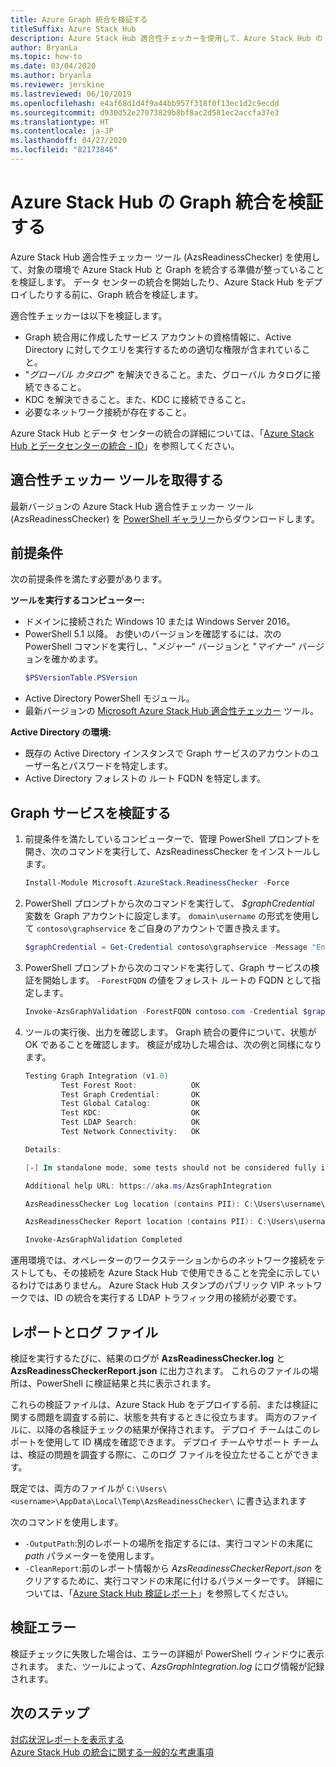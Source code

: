 ```yaml
---
title: Azure Graph 統合を検証する
titleSuffix: Azure Stack Hub
description: Azure Stack Hub 適合性チェッカーを使用して、Azure Stack Hub の Graph 統合を検証します。
author: BryanLa
ms.topic: how-to
ms.date: 03/04/2020
ms.author: bryanla
ms.reviewer: jerskine
ms.lastreviewed: 06/10/2019
ms.openlocfilehash: e4af68d1d4f9a44bb957f318f0f13ec1d2c9ecdd
ms.sourcegitcommit: d930d52e27073829b8bf8ac2d581ec2accfa37e3
ms.translationtype: HT
ms.contentlocale: ja-JP
ms.lasthandoff: 04/27/2020
ms.locfileid: "82173846"
---
```

# <a name="validate-graph-integration-for-azure-stack-hub"></a>Azure Stack Hub の Graph 統合を検証する

Azure Stack Hub 適合性チェッカー ツール (AzsReadinessChecker) を使用して、対象の環境で Azure Stack Hub と Graph を統合する準備が整っていることを検証します。 データ センターの統合を開始したり、Azure Stack Hub をデプロイしたりする前に、Graph 統合を検証します。

適合性チェッカーは以下を検証します。

* Graph 統合用に作成したサービス アカウントの資格情報に、Active Directory に対してクエリを実行するための適切な権限が含まれていること。
* "*グローバル カタログ*" を解決できること。また、グローバル カタログに接続できること。
* KDC を解決できること。また、KDC に接続できること。
* 必要なネットワーク接続が存在すること。

Azure Stack Hub とデータ センターの統合の詳細については、「[Azure Stack Hub とデータセンターの統合 - ID](azure-stack-integrate-identity.md)」を参照してください。

## <a name="get-the-readiness-checker-tool"></a>適合性チェッカー ツールを取得する

最新バージョンの Azure Stack Hub 適合性チェッカー ツール (AzsReadinessChecker) を [PowerShell ギャラリー](https://aka.ms/AzsReadinessChecker)からダウンロードします。

## <a name="prerequisites"></a>前提条件

次の前提条件を満たす必要があります。

**ツールを実行するコンピューター:**

* ドメインに接続された Windows 10 または Windows Server 2016。
* PowerShell 5.1 以降。 お使いのバージョンを確認するには、次の PowerShell コマンドを実行し、"*メジャー*" バージョンと "*マイナー*" バージョンを確かめます。
    ```powershell
    $PSVersionTable.PSVersion
    ```
* Active Directory PowerShell モジュール。
* 最新バージョンの [Microsoft Azure Stack Hub 適合性チェッカー](https://aka.ms/AzsReadinessChecker) ツール。

**Active Directory の環境:**

* 既存の Active Directory インスタンスで Graph サービスのアカウントのユーザー名とパスワードを特定します。
* Active Directory フォレストの ルート FQDN を特定します。

## <a name="validate-the-graph-service"></a>Graph サービスを検証する

1. 前提条件を満たしているコンピューターで、管理 PowerShell プロンプトを開き、次のコマンドを実行して、AzsReadinessChecker をインストールします。

    ```powershell
    Install-Module Microsoft.AzureStack.ReadinessChecker -Force
    ```

1. PowerShell プロンプトから次のコマンドを実行して、 *$graphCredential* 変数を Graph アカウントに設定します。 `domain\username` の形式を使用して `contoso\graphservice` をご自身のアカウントで置き換えます。

    ```powershell
    $graphCredential = Get-Credential contoso\graphservice -Message "Enter Credentials for the Graph Service Account"
    ```

1. PowerShell プロンプトから次のコマンドを実行して、Graph サービスの検証を開始します。 `-ForestFQDN` の値をフォレスト ルートの FQDN として指定します。

    ```powershell
    Invoke-AzsGraphValidation -ForestFQDN contoso.com -Credential $graphCredential
    ```

1. ツールの実行後、出力を確認します。 Graph 統合の要件について、状態が OK であることを確認します。 検証が成功した場合は、次の例と同様になります。

    ```powershell
    Testing Graph Integration (v1.0)
            Test Forest Root:            OK
            Test Graph Credential:       OK
            Test Global Catalog:         OK
            Test KDC:                    OK
            Test LDAP Search:            OK
            Test Network Connectivity:   OK

    Details:

    [-] In standalone mode, some tests should not be considered fully indicative of connectivity or readiness the Azure Stack Hub Stamp requires prior to Datacenter Integration.

    Additional help URL: https://aka.ms/AzsGraphIntegration

    AzsReadinessChecker Log location (contains PII): C:\Users\username\AppData\Local\Temp\AzsReadinessChecker\AzsReadinessChecker.log

    AzsReadinessChecker Report location (contains PII): C:\Users\username\AppData\Local\Temp\AzsReadinessChecker\AzsReadinessCheckerReport.json

    Invoke-AzsGraphValidation Completed
    ```

運用環境では、オペレーターのワークステーションからのネットワーク接続をテストしても、その接続を Azure Stack Hub で使用できることを完全に示しているわけではありません。 Azure Stack Hub スタンプのパブリック VIP ネットワークでは、ID の統合を実行する LDAP トラフィック用の接続が必要です。

## <a name="report-and-log-file"></a>レポートとログ ファイル

検証を実行するたびに、結果のログが **AzsReadinessChecker.log** と **AzsReadinessCheckerReport.json** に出力されます。 これらのファイルの場所は、PowerShell に検証結果と共に表示されます。

これらの検証ファイルは、Azure Stack Hub をデプロイする前、または検証に関する問題を調査する前に、状態を共有するときに役立ちます。 両方のファイルに、以降の各検証チェックの結果が保持されます。 デプロイ チームはこのレポートを使用して ID 構成を確認できます。 デプロイ チームやサポート チームは、検証の問題を調査する際に、このログ ファイルを役立たせることができます。

既定では、両方のファイルが `C:\Users\<username>\AppData\Local\Temp\AzsReadinessChecker\` に書き込まれます

次のコマンドを使用します。

* `-OutputPath`:別のレポートの場所を指定するには、実行コマンドの末尾に *path* パラメーターを使用します。
* `-CleanReport`:前のレポート情報から *AzsReadinessCheckerReport.json* をクリアするために、実行コマンドの末尾に付けるパラメーターです。 詳細については、「[Azure Stack Hub 検証レポート](azure-stack-validation-report.md)」を参照してください。

## <a name="validation-failures"></a>検証エラー

検証チェックに失敗した場合は、エラーの詳細が PowerShell ウィンドウに表示されます。 また、ツールによって、*AzsGraphIntegration.log* にログ情報が記録されます。

## <a name="next-steps"></a>次のステップ

[対応状況レポートを表示する](azure-stack-validation-report.md)  
[Azure Stack Hub の統合に関する一般的な考慮事項](azure-stack-datacenter-integration.md)  
